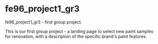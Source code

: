 # fe96_project1_gr3
fe96_project1_gr3 - first group project. 

This is our first group project - a landing page to select new paint samples for renovation, with a description of the specific brand's paint features.
